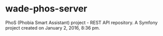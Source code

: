 wade-phos-server
================

PhoS (Phobia Smart Assistant) project - REST API repository.
A Symfony project created on January 2, 2016, 8:36 pm.
